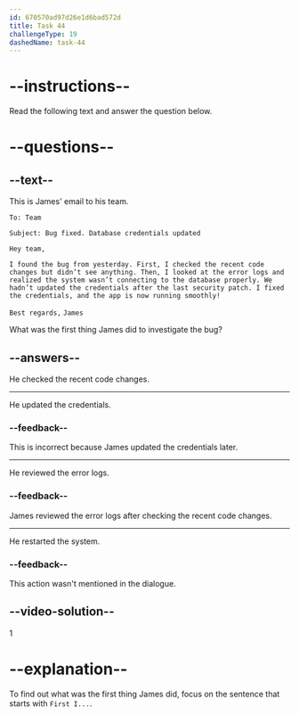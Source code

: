 ```yaml
---
id: 670570ad97d26e1d6bad572d
title: Task 44
challengeType: 19
dashedName: task-44
---
```


<!-- READING -->

# --instructions--

Read the following text and answer the question below.

# --questions--

## --text--

This is James' email to his team.

`To: Team`

`Subject: Bug fixed. Database credentials updated`

`Hey team,`

`I found the bug from yesterday. First, I checked the recent code changes but didn’t see anything. Then, I looked at the error logs and realized the system wasn’t connecting to the database properly. We hadn’t updated the credentials after the last security patch. I fixed the credentials, and the app is now running smoothly!`

`Best regards,`
`James`

What was the first thing James did to investigate the bug?

## --answers--

He checked the recent code changes.

---

He updated the credentials.

### --feedback--

This is incorrect because James updated the credentials later.

---

He reviewed the error logs.

### --feedback--

James reviewed the error logs after checking the recent code changes.

---

He restarted the system.

### --feedback--

This action wasn't mentioned in the dialogue.

## --video-solution--

1

# --explanation--

To find out what was the first thing James did, focus on the sentence that starts with `First I...`.
